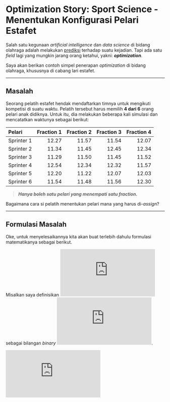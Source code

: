 Optimization Story: Sport Science - Menentukan Konfigurasi Pelari
Estafet
================

Salah satu kegunaan *artificial intelligence* dan *data science* di
bidang olahraga adalah melakukan
[prediksi](https://ikanx101.com/blog/prediksi-EPL/) terhadap suatu
kejadian. Tapi ada satu *field* lagi yang mungkin jarang orang ketahui,
yakni: ***optimization***.

Saya akan berikan contoh simpel penerapan *optimization* di bidang
olahraga, khususnya di cabang lari estafet.

-----

## Masalah

Seorang pelatih estafet hendak mendaftarkan timnya untuk mengikuti
kompetisi di suatu waktu. Pelatih tersebut harus memilih **4 dari 6**
orang pelari anak didiknya. Untuk itu, dia melakukan beberapa kali
simulasi dan mencatatkan waktunya sebagai berikut:

| Pelari     | Fraction 1 | Fraction 2 | Fraction 3 | Fraction 4 |
| :--------- | ---------: | ---------: | ---------: | ---------: |
| Sprinter 1 |      12.27 |      11.57 |      11.54 |      12.07 |
| Sprinter 2 |      11.34 |      11.45 |      12.45 |      12.34 |
| Sprinter 3 |      11.29 |      11.50 |      11.45 |      11.52 |
| Sprinter 4 |      12.54 |      12.34 |      12.32 |      11.57 |
| Sprinter 5 |      12.20 |      11.22 |      12.07 |      12.03 |
| Sprinter 6 |      11.54 |      11.48 |      11.56 |      12.30 |

> ***Hanya boleh satu pelari yang menempati satu fraction.***

Bagaimana cara si pelatih menentukan pelari mana yang harus di-*assign*?

-----

## Formulasi Masalah

Oke, untuk menyelesaikannya kita akan buat terlebih dahulu formulasi
matematikanya sebagai berikut.

Misalkan saya definisikan
![x\_{ij}](https://latex.codecogs.com/png.latex?x_%7Bij%7D "x_{ij}")
sebagai bilangan *binary*
![\[0,1\]](https://latex.codecogs.com/png.latex?%5B0%2C1%5D "[0,1]").

  
![x\_{ij} = \\left\\{\\begin{matrix}
1, \\text{ jika pelari i lari di fraction j} \\\\ 0, \\text{ pelari i
tidak dipilih pada fraction j} 
\\end{matrix}\\right.](https://latex.codecogs.com/png.latex?x_%7Bij%7D%20%3D%20%5Cleft%5C%7B%5Cbegin%7Bmatrix%7D%0A1%2C%20%5Ctext%7B%20jika%20pelari%20i%20lari%20di%20fraction%20j%7D%20%5C%5C%200%2C%20%5Ctext%7B%20pelari%20i%20tidak%20dipilih%20pada%20fraction%20j%7D%20%0A%5Cend%7Bmatrix%7D%5Cright.
"x_{ij} = \\left\\{\\begin{matrix}
1, \\text{ jika pelari i lari di fraction j} \\\\ 0, \\text{ pelari i tidak dipilih pada fraction j} 
\\end{matrix}\\right.")
